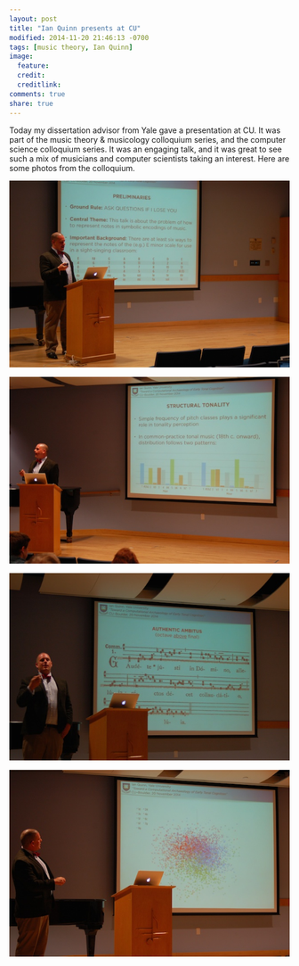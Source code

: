 ```yaml
---
layout: post
title: "Ian Quinn presents at CU"
modified: 2014-11-20 21:46:13 -0700
tags: [music theory, Ian Quinn]
image:
  feature: 
  credit: 
  creditlink: 
comments: true
share: true
---
```


Today my dissertation advisor from Yale gave a presentation at CU. It was part of the music theory & musicology colloquium series, and the computer science colloquium series. It was an engaging talk, and it was great to see such a mix of musicians and computer scientists taking an interest. Here are some photos from the colloquium.

[![](media/iq/iq-4.jpg)](media/iq/iq4.jpg)

[![](media/iq/iq-3.jpg)](media/iq/iq3.jpg)

[![](media/iq/iq-2.jpg)](media/iq/iq2.jpg)

[![](media/iq/iq-1.jpg)](media/iq/iq1.jpg)